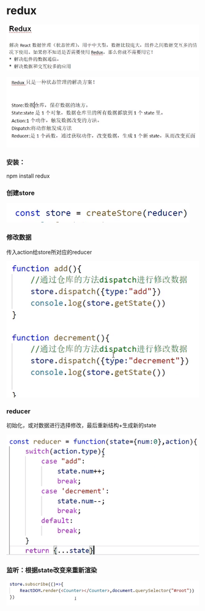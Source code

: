 # redux

![](../.gitbook/assets/image%20%2847%29.png)

![](../.gitbook/assets/image%20%2852%29.png)

### 安装：

npm install redux

### 创建store

![](../.gitbook/assets/image%20%2850%29.png)

### 修改数据

传入action给store所对应的reducer

![](../.gitbook/assets/image%20%2848%29.png)

### reducer

初始化，或对数据进行选择修改，最后重新结构+生成新的state

![](../.gitbook/assets/image%20%2841%29.png)

### 监听：根据state改变来重新渲染

![](../.gitbook/assets/image%20%2844%29.png)



